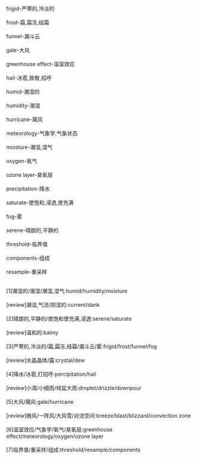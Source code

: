 <br/>frigid-严寒的,冷淡的</br>
<br/>frost-霜,霜冻,结霜</br>
<br/>funnel-漏斗云</br>
<br/>gale-大风</br>
<br/>greenhouse effect-温室效应</br>
<br/>hail-冰雹,致敬,招呼</br>
<br/>humid-潮湿的</br>
<br/>humidity-潮湿</br>
<br/>hurricane-飓风</br>
<br/>meteorology-气象学,气象状态</br>
<br/>moisture-潮湿,湿气</br>
<br/>oxygen-氧气</br>
<br/>ozone layer-臭氧层</br>
<br/>precipitation-降水</br>
<br/>saturate-使饱和,浸透,使充满</br>
<br/>fog-雾</br>
<br/>serene-晴朗的,平静的</br>
<br/>threshold-临界值</br>
<br/>components-组成</br>
<br/>resample-重采样</br>


<br/>[1]潮湿的/潮湿/潮湿,湿气:humid/humidity/moisture</br>
<br/>[review]潮湿,气流/阴湿的:current/dank</br>
<br/>[2]晴朗的,平静的/使饱和使充满,浸透:serene/saturate</br>
<br/>[review]温和的:balmy</br>
<br/>[3]严寒的,冷淡的/霜,霜冻,结霜/漏斗云/雾:frigid/frost/funnel/fog</br>
<br/>[review]水晶晶体/露:crystal/dew</br>
<br/>[4]降水/冰雹,打招呼:percipitation/hail</br>
<br/>[review]小滴/小细雨/倾盆大雨:droplet/drizzle/downpour</br>
<br/>[5]大风/飓风:gale/hurricane</br>
<br/>[review]微风/一阵风/大风雪/对流空间:breeze/blast/blizzard/convection zone</br>
<br/>[6]温室效应/气象学/氧气/臭氧层:greenhouse effect/meteorology/oxygen/ozone layer</br>
<br/>[7]临界值/重采样/组成:threshold/resample/components</b>